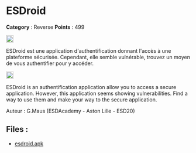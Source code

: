 # ESDroid

**Category** : Reverse
**Points** : 499

<img src="https://cdn.iconscout.com/icon/free/png-256/free-france-flag-country-nation-empire-36011.png?f=webp" width="20" height="20"/>

ESDroid est une application d'authentification donnant l'accès à une plateforme sécurisée. 
Cependant, elle semble vulnérable, trouvez un moyen de vous authentifier pour y accéder.

<img src="https://icons.iconarchive.com/icons/twitter/twemoji-flags/256/United-Kingdom-Flag-icon.png" width="20" height="20"/>
 
ESDroid is an authentification application allow you to access a secure application.
However, this application seems showing vulnerabilities. Find a way to use them and make your way to the secure application.

Auteur : G.Maus (ESDAcademy - Aston Lille - ESD20)


## Files : 
 - [esdroid.apk](./esdroid.apk)


